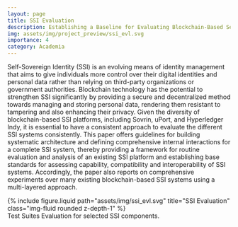 ```yaml
---
layout: page
title: SSI Evaluation
description: Establishing a Baseline for Evaluating Blockchain-Based Self-Sovereign Identity Systems, A Systematic Approach to Assess Capability, Compatibility, and Interoperability
img: assets/img/project_preview/ssi_evl.svg
importance: 4
category: Academia
---
```


Self-Sovereign Identity (SSI) is an evolving means of identity management that aims to give individuals more control over their digital identities and personal data rather than relying on third-party organizations or government authorities. Blockchain technology has the potential to strengthen SSI significantly by providing a secure and decentralized method towards managing and storing personal data, rendering them resistant to tampering and also enhancing their privacy. Given the diversity of blockchain-based SSI platforms, including Sovrin, uPort, and Hyperledger Indy, it is essential to have a consistent approach to evaluate the different SSI systems consistently. This paper offers guidelines for building systematic architecture and defining comprehensive internal interactions for a complete SSI system, thereby providing a framework for routine evaluation and analysis of an existing SSI platform and establishing base standards for assessing capability, compatibility and interoperability of SSI systems. Accordingly, the paper also reports on comprehensive experiments over many existing blockchain-based SSI systems using a multi-layered approach.

<div class="row">
    <div class="col-sm mt-3 mt-md-0">
        {% include figure.liquid path="assets/img/ssi_evl.svg" title="SSI Evaluation" class="img-fluid rounded z-depth-1" %}
    </div>
</div>
<div class="caption">
    Test Suites Evaluation for selected SSI components. 
</div>
